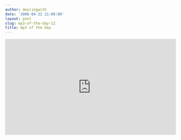 ```yaml
---
author: dealingwith
date: '2006-04-22 21:00:00'
layout: post
slug: mp3-of-the-day-12
title: mp3 of the day
---
```


<iframe width="560" height="315" src="https://www.youtube-nocookie.com/embed/Yph-qkKd7k4" title="YouTube video player" frameborder="0" allow="accelerometer; autoplay; clipboard-write; encrypted-media; gyroscope; picture-in-picture" allowfullscreen></iframe>
